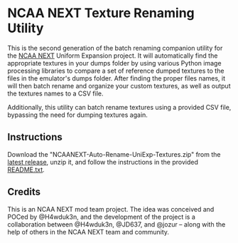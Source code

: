 # NCAA NEXT Texture Renaming Utility

This is the second generation of the batch renaming companion utility for the [NCAA NEXT](https://github.com/ncaanext/ncaa-next-24) Uniform Expansion project. It will automatically find the appropriate textures in your dumps folder by using various Python image processing libraries to compare a set of reference dumped textures to the files in the emulator's dumps folder. After finding the proper files names, it will then batch rename and organize your custom textures, as well as output the textures names to a CSV file.

Additionally, this utility can batch rename textures using a provided CSV file, bypassing the need for dumping textures again. 

## Instructions

Download the "NCAANEXT-Auto-Rename-UniExp-Textures.zip" from the [latest release](https://github.com/jd6-37/ncaa06-auto-uni-textures/releases/latest), unzip it, and follow the instructions in the provided [README.txt](https://github.com/jd6-37/ncaa06-auto-uni-textures/blob/main/src/README.txt).


## Credits

This is an NCAA NEXT mod team project. The idea was conceived and POCed by @H4wduk3n, and the development of the project is a collaboration between @H4wduk3n, @JD637, and @jozur – along with the help of others in the NCAA NEXT team and community.